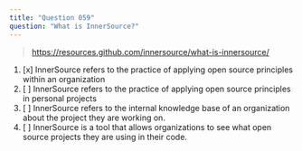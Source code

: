 ```yaml
---
title: "Question 059"
question: "What is InnerSource?"
---
```



> https://resources.github.com/innersource/what-is-innersource/
1. [x] InnerSource refers to the practice of applying open source principles within an organization
1. [ ] InnerSource refers to the practice of applying open source principles in personal projects
1. [ ] InnerSource refers to the internal knowledge base of an organization about the project they are working on.
1. [ ] InnerSource is a tool that allows organizations to see what open source projects they are using in their code.
